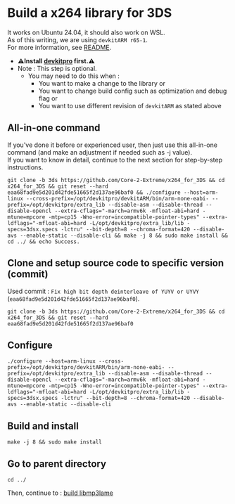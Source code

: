 # Build a x264 library for 3DS

It works on Ubuntu 24.04, it should also work on WSL. \
As of this writing, we are using `devkitARM r65-1`. \
For more information, see [README](../README.md#build).

* **⚠️Install [devkitpro](00_devkitpro_install.md) first.⚠️**
* Note : This step is optional.
	* You may need to do this when :
		* You want to make a change to the library or
		* You want to change build config such as optimization and debug flag or
		* You want to use different revision of `devkitARM` as stated above

## All-in-one command
If you've done it before or experienced user, then just use this all-in-one command (and make an adjustment if needed such as -j value). \
If you want to know in detail, continue to the next section for step-by-step instructions.
```
git clone -b 3ds https://github.com/Core-2-Extreme/x264_for_3DS && cd x264_for_3DS && git reset --hard eaa68fad9e5d201d42fde51665f2d137ae96baf0 && ./configure --host=arm-linux --cross-prefix=/opt/devkitpro/devkitARM/bin/arm-none-eabi- --prefix=/opt/devkitpro/extra_lib --disable-asm --disable-thread --disable-opencl --extra-cflags="-march=armv6k -mfloat-abi=hard -mtune=mpcore -mtp=cp15 -Wno-error=incompatible-pointer-types" --extra-ldflags="-mfloat-abi=hard -L/opt/devkitpro/extra_lib/lib -specs=3dsx.specs -lctru" --bit-depth=8 --chroma-format=420 --disable-avs --enable-static --disable-cli && make -j 8 && sudo make install && cd ../ && echo Success.
```

## Clone and setup source code to specific version (commit)
Used commit : `Fix high bit depth deinterleave of YUYV or UYVY` (`eaa68fad9e5d201d42fde51665f2d137ae96baf0`).
```
git clone -b 3ds https://github.com/Core-2-Extreme/x264_for_3DS && cd x264_for_3DS && git reset --hard eaa68fad9e5d201d42fde51665f2d137ae96baf0
```

## Configure
```
./configure --host=arm-linux --cross-prefix=/opt/devkitpro/devkitARM/bin/arm-none-eabi- --prefix=/opt/devkitpro/extra_lib --disable-asm --disable-thread --disable-opencl --extra-cflags="-march=armv6k -mfloat-abi=hard -mtune=mpcore -mtp=cp15 -Wno-error=incompatible-pointer-types" --extra-ldflags="-mfloat-abi=hard -L/opt/devkitpro/extra_lib/lib -specs=3dsx.specs -lctru" --bit-depth=8 --chroma-format=420 --disable-avs --enable-static --disable-cli
```

## Build and install
```
make -j 8 && sudo make install
```

## Go to parent directory
```
cd ../
```

Then, continue to : [build libmp3lame](05_libmp3lame_build.md)
